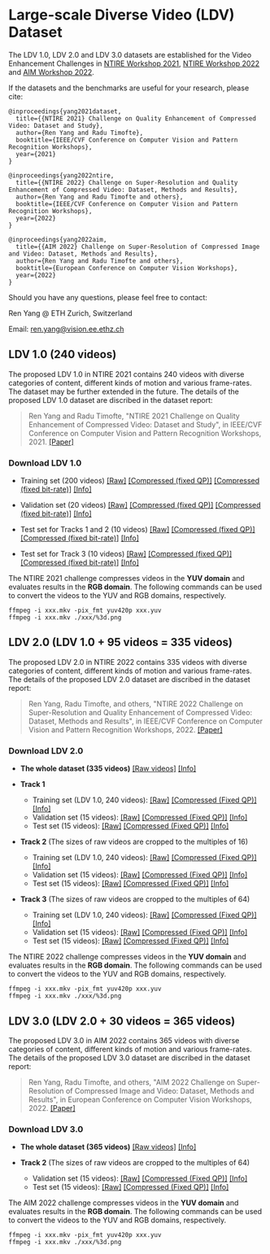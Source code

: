 # Large-scale Diverse Video (LDV) Dataset

The LDV 1.0, LDV 2.0 and LDV 3.0 datasets are established for the Video Enhancement Challenges in [NTIRE Workshop 2021](https://data.vision.ee.ethz.ch/cvl/ntire21/), [NTIRE Workshop 2022](https://data.vision.ee.ethz.ch/cvl/ntire22/) and [AIM Workshop 2022](https://data.vision.ee.ethz.ch/cvl/aim22/).

If the datasets and the benchmarks are useful for your research, please cite:
```
@inproceedings{yang2021dataset,
  title={{NTIRE 2021} Challenge on Quality Enhancement of Compressed Video: Dataset and Study},
  author={Ren Yang and Radu Timofte}, 
  booktitle={IEEE/CVF Conference on Computer Vision and Pattern Recognition Workshops}, 
  year={2021}
}

@inproceedings{yang2022ntire,
  title={{NTIRE 2022} Challenge on Super-Resolution and Quality Enhancement of Compressed Video: Dataset, Methods and Results},
  author={Ren Yang and Radu Timofte and others}, 
  booktitle={IEEE/CVF Conference on Computer Vision and Pattern Recognition Workshops}, 
  year={2022}
}

@inproceedings{yang2022aim,
  title={{AIM 2022} Challenge on Super-Resolution of Compressed Image and Video: Dataset, Methods and Results},
  author={Ren Yang and Radu Timofte and others}, 
  booktitle={European Conference on Computer Vision Workshops}, 
  year={2022}
}
```

Should you have any questions, please feel free to contact:

Ren Yang @ ETH Zurich, Switzerland   

Email: ren.yang@vision.ee.ethz.ch


## LDV 1.0 (240 videos)

The proposed LDV 1.0 in NTIRE 2021 contains 240 videos with diverse categories of content, different kinds of motion and various frame-rates. The dataset may be further extended in the future. The details of the proposed LDV 1.0 dataset are discribed in the dataset report:

> Ren Yang and Radu Timofte, "NTIRE 2021 Challenge on Quality Enhancement of Compressed Video: Dataset and Study", in IEEE/CVF Conference on Computer Vision and Pattern Recognition Workshops, 2021. [[Paper]](https://arxiv.org/abs/2104.10782)

### Download LDV 1.0

- Training set (200 videos) 
[[Raw]](https://data.vision.ee.ethz.ch/reyang/training_raw.zip) 
[[Compressed (fixed QP)]](https://data.vision.ee.ethz.ch/reyang/training_fixed-QP.zip)
[[Compressed (fixed bit-rate)]](https://data.vision.ee.ethz.ch/reyang/training_fixed-rate.zip)
[[Info]](https://data.vision.ee.ethz.ch/reyang/data_train.xlsx)

- Validation set (20 videos)
[[Raw]](https://data.vision.ee.ethz.ch/reyang/validation_raw.zip)
[[Compressed (fixed QP)]](https://data.vision.ee.ethz.ch/reyang/validation_fixed-QP.zip)
[[Compressed (fixed bit-rate)]](https://data.vision.ee.ethz.ch/reyang/validation_fixed-rate.zip)
[[Info]](https://data.vision.ee.ethz.ch/reyang/data_validation.xlsx)

- Test set for Tracks 1 and 2 (10 videos)
[[Raw]](https://data.vision.ee.ethz.ch/reyang/test_raw_1.zip)
[[Compressed (fixed QP)]](https://data.vision.ee.ethz.ch/reyang/test_fixed-QP_release.zip)
[[Compressed (fixed bit-rate)]](https://data.vision.ee.ethz.ch/reyang/test_fixed-rate_1.zip)
[[Info]](https://data.vision.ee.ethz.ch/reyang/data_test_1.xlsx)

- Test set for Track 3 (10 videos)
[[Raw]](https://data.vision.ee.ethz.ch/reyang/test_raw_2.zip)
[[Compressed (fixed QP)]](https://data.vision.ee.ethz.ch/reyang/test_fixed-QP_2.zip)
[[Compressed (fixed bit-rate)]](https://data.vision.ee.ethz.ch/reyang/test_fixed-rate_release.zip)
[[Info]](https://data.vision.ee.ethz.ch/reyang/data_test_2.xlsx) 

The NTIRE 2021 challenge compresses videos in the **YUV domain** and evaluates results in the **RGB domain**. The following commands can be used to convert the videos to the YUV and RGB domains, respectively. 

```
ffmpeg -i xxx.mkv -pix_fmt yuv420p xxx.yuv
ffmpeg -i xxx.mkv ./xxx/%3d.png
```

## LDV 2.0 (LDV 1.0 + 95 videos = 335 videos)

The proposed LDV 2.0 in NTIRE 2022 contains 335 videos with diverse categories of content, different kinds of motion and various frame-rates. The details of the proposed LDV 2.0 dataset are discribed in the dataset report:

> Ren Yang, Radu Timofte, and others, "NTIRE 2022 Challenge on Super-Resolution and Quality Enhancement of Compressed Video: Dataset, Methods and Results", in IEEE/CVF Conference on Computer Vision and Pattern Recognition Workshops, 2022. [[Paper]](https://openaccess.thecvf.com/content/CVPR2022W/NTIRE/papers/Yang_NTIRE_2022_Challenge_on_Super-Resolution_and_Quality_Enhancement_of_Compressed_CVPRW_2022_paper.pdf)
> 

### Download LDV 2.0

- **The whole dataset (335 videos)** [[Raw videos]](https://data.vision.ee.ethz.ch/reyang/NTIRE2022/LDV2.zip) [[Info]](https://data.vision.ee.ethz.ch/reyang/NTIRE2022/data_LDV2.xlsx) 

- **Track 1**
  - Training set (LDV 1.0, 240 videos): 
[[Raw]](https://data.vision.ee.ethz.ch/reyang/NTIRE2022/train/train_gt.zip)
[[Compressed (Fixed QP)]](https://data.vision.ee.ethz.ch/reyang/NTIRE2022/train/train_QP37.zip)
[[Info]](https://data.vision.ee.ethz.ch/reyang/NTIRE2022/train/data_train_1.xlsx)
  - Validation set (15 videos): 
[[Raw]](https://data.vision.ee.ethz.ch/reyang/NTIRE2022/validation/track1_val_gt.zip)
[[Compressed (Fixed QP)]](https://data.vision.ee.ethz.ch/reyang/NTIRE2022/validation/validation_track1.zip)
[[Info]](https://data.vision.ee.ethz.ch/reyang/NTIRE2022/validation/data_val_1.xlsx)
  - Test set (15 videos): 
[[Raw]](https://data.vision.ee.ethz.ch/reyang/NTIRE2022/test/track1_test_gt.zip)
[[Compressed (Fixed QP)]](https://data.vision.ee.ethz.ch/reyang/NTIRE2022/test/test_track1.zip)
[[Info]](https://data.vision.ee.ethz.ch/reyang/NTIRE2022/test/data_test_1.xlsx)

- **Track 2** (The sizes of raw videos are cropped to the multiples of 16)
  - Training set (LDV 1.0, 240 videos): 
[[Raw]](https://data.vision.ee.ethz.ch/reyang/NTIRE2022/train/train_down2_gt.zip)
[[Compressed (Fixed QP)]](https://data.vision.ee.ethz.ch/reyang/NTIRE2022/train/train_down2_QP37.zip)
[[Info]](https://data.vision.ee.ethz.ch/reyang/NTIRE2022/train/data_train_2.xlsx)
  - Validation set (15 videos): 
[[Raw]](https://data.vision.ee.ethz.ch/reyang/NTIRE2022/validation/track2_val_gt.zip)
[[Compressed (Fixed QP)]](https://data.vision.ee.ethz.ch/reyang/NTIRE2022/validation/validation_track2.zip)
[[Info]](https://data.vision.ee.ethz.ch/reyang/NTIRE2022/validation/data_val_2.xlsx)
  - Test set (15 videos): 
[[Raw]](https://data.vision.ee.ethz.ch/reyang/NTIRE2022/test/track2_test_gt.zip)
[[Compressed (Fixed QP)]](https://data.vision.ee.ethz.ch/reyang/NTIRE2022/test/test_track2.zip)
[[Info]](https://data.vision.ee.ethz.ch/reyang/NTIRE2022/test/data_test_2.xlsx)

- **Track 3** (The sizes of raw videos are cropped to the multiples of 64)
  - Training set (LDV 1.0, 240 videos): 
[[Raw]](https://data.vision.ee.ethz.ch/reyang/NTIRE2022/train/train_down4_gt.zip)
[[Compressed (Fixed QP)]](https://data.vision.ee.ethz.ch/reyang/NTIRE2022/train/train_down4_QP37.zip)
[[Info]](https://data.vision.ee.ethz.ch/reyang/NTIRE2022/train/data_train_3.xlsx)
  - Validation set (15 videos): 
[[Raw]](https://data.vision.ee.ethz.ch/reyang/NTIRE2022/validation/track3_val_gt.zip)
[[Compressed (Fixed QP)]](https://data.vision.ee.ethz.ch/reyang/NTIRE2022/validation/validation_track3.zip)
[[Info]](https://data.vision.ee.ethz.ch/reyang/NTIRE2022/validation/data_val_3.xlsx)
  - Test set (15 videos): 
[[Raw]](https://data.vision.ee.ethz.ch/reyang/NTIRE2022/test/track3_test_gt.zip)
[[Compressed (Fixed QP)]](https://data.vision.ee.ethz.ch/reyang/NTIRE2022/test/test_track3.zip)
[[Info]](https://data.vision.ee.ethz.ch/reyang/NTIRE2022/test/data_test_3.xlsx)

The NTIRE 2022 challenge compresses videos in the **YUV domain** and evaluates results in the **RGB domain**. The following commands can be used to convert the videos to the YUV and RGB domains, respectively. 

```
ffmpeg -i xxx.mkv -pix_fmt yuv420p xxx.yuv
ffmpeg -i xxx.mkv ./xxx/%3d.png
```

## LDV 3.0 (LDV 2.0 + 30 videos = 365 videos)

The proposed LDV 3.0 in AIM 2022 contains 365 videos with diverse categories of content, different kinds of motion and various frame-rates. The details of the proposed LDV 3.0 dataset are discribed in the dataset report:

> Ren Yang, Radu Timofte, and others, "AIM 2022 Challenge on Super-Resolution of Compressed Image and Video: Dataset, Methods and Results", in European Conference on Computer Vision Workshops, 2022. [[Paper]](https://arxiv.org/pdf/2208.11184.pdf)
> 

### Download LDV 3.0

- **The whole dataset (365 videos)** [[Raw videos]](https://data.vision.ee.ethz.ch/reyang/AIM2022/LDV3.zip) [[Info]](https://data.vision.ee.ethz.ch/reyang/NTIRE2022/data_LDV3.xlsx) 

- **Track 2** (The sizes of raw videos are cropped to the multiples of 64)
  - Validation set (15 videos): 
[[Raw]]()
[[Compressed (Fixed QP)]]()
[[Info]]()
  - Test set (15 videos): 
[[Raw]]()
[[Compressed (Fixed QP)]]()
[[Info]]()

The AIM 2022 challenge compresses videos in the **YUV domain** and evaluates results in the **RGB domain**. The following commands can be used to convert the videos to the YUV and RGB domains, respectively. 

```
ffmpeg -i xxx.mkv -pix_fmt yuv420p xxx.yuv
ffmpeg -i xxx.mkv ./xxx/%3d.png
```
